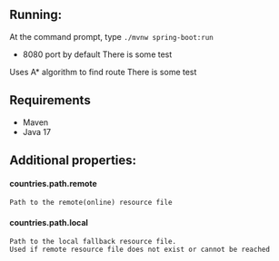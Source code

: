 ## Running:

At the command prompt, type `./mvnw spring-boot:run`

- 8080 port by default There is some test

Uses A* algorithm to find route There is some test

## Requirements

- Maven
- Java 17

## Additional properties:

#### countries.path.remote

    Path to the remote(online) resource file

#### countries.path.local

    Path to the local fallback resource file. 
    Used if remote resource file does not exist or cannot be reached
